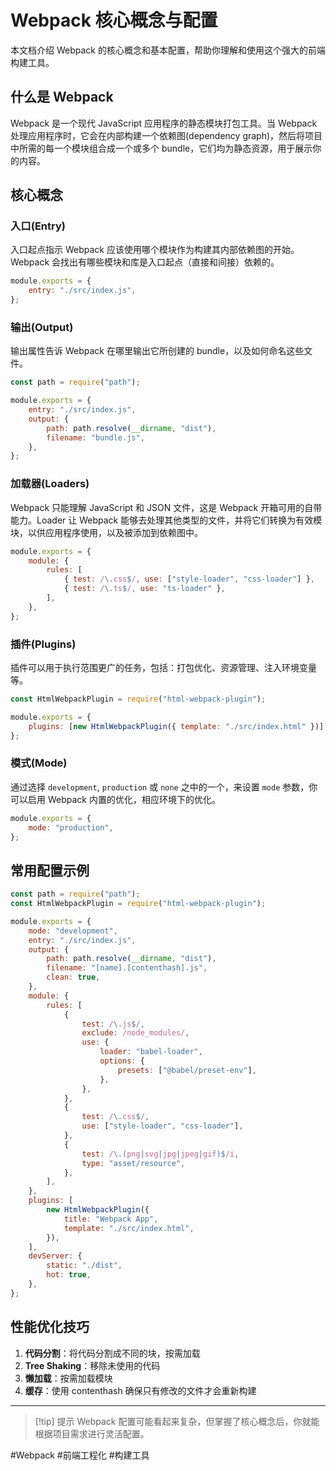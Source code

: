 # Webpack 核心概念与配置

本文档介绍 Webpack 的核心概念和基本配置，帮助你理解和使用这个强大的前端构建工具。

## 什么是 Webpack

Webpack 是一个现代 JavaScript 应用程序的静态模块打包工具。当 Webpack 处理应用程序时，它会在内部构建一个依赖图(dependency graph)，然后将项目中所需的每一个模块组合成一个或多个 bundle，它们均为静态资源，用于展示你的内容。

## 核心概念

### 入口(Entry)

入口起点指示 Webpack 应该使用哪个模块作为构建其内部依赖图的开始。Webpack 会找出有哪些模块和库是入口起点（直接和间接）依赖的。

```javascript
module.exports = {
    entry: "./src/index.js",
};
```

### 输出(Output)

输出属性告诉 Webpack 在哪里输出它所创建的 bundle，以及如何命名这些文件。

```javascript
const path = require("path");

module.exports = {
    entry: "./src/index.js",
    output: {
        path: path.resolve(__dirname, "dist"),
        filename: "bundle.js",
    },
};
```

### 加载器(Loaders)

Webpack 只能理解 JavaScript 和 JSON 文件，这是 Webpack 开箱可用的自带能力。Loader 让 Webpack 能够去处理其他类型的文件，并将它们转换为有效模块，以供应用程序使用，以及被添加到依赖图中。

```javascript
module.exports = {
    module: {
        rules: [
            { test: /\.css$/, use: ["style-loader", "css-loader"] },
            { test: /\.ts$/, use: "ts-loader" },
        ],
    },
};
```

### 插件(Plugins)

插件可以用于执行范围更广的任务，包括：打包优化、资源管理、注入环境变量等。

```javascript
const HtmlWebpackPlugin = require("html-webpack-plugin");

module.exports = {
    plugins: [new HtmlWebpackPlugin({ template: "./src/index.html" })],
};
```

### 模式(Mode)

通过选择 `development`, `production` 或 `none` 之中的一个，来设置 `mode` 参数，你可以启用 Webpack 内置的优化，相应环境下的优化。

```javascript
module.exports = {
    mode: "production",
};
```

## 常用配置示例

```javascript
const path = require("path");
const HtmlWebpackPlugin = require("html-webpack-plugin");

module.exports = {
    mode: "development",
    entry: "./src/index.js",
    output: {
        path: path.resolve(__dirname, "dist"),
        filename: "[name].[contenthash].js",
        clean: true,
    },
    module: {
        rules: [
            {
                test: /\.js$/,
                exclude: /node_modules/,
                use: {
                    loader: "babel-loader",
                    options: {
                        presets: ["@babel/preset-env"],
                    },
                },
            },
            {
                test: /\.css$/,
                use: ["style-loader", "css-loader"],
            },
            {
                test: /\.(png|svg|jpg|jpeg|gif)$/i,
                type: "asset/resource",
            },
        ],
    },
    plugins: [
        new HtmlWebpackPlugin({
            title: "Webpack App",
            template: "./src/index.html",
        }),
    ],
    devServer: {
        static: "./dist",
        hot: true,
    },
};
```

## 性能优化技巧

1. **代码分割**：将代码分割成不同的块，按需加载
2. **Tree Shaking**：移除未使用的代码
3. **懒加载**：按需加载模块
4. **缓存**：使用 contenthash 确保只有修改的文件才会重新构建

---

> [!tip] 提示
> Webpack 配置可能看起来复杂，但掌握了核心概念后，你就能根据项目需求进行灵活配置。

#Webpack #前端工程化 #构建工具
